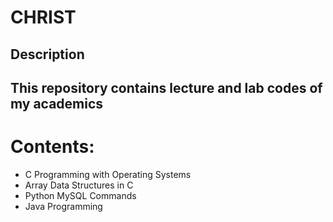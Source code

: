 # CHRIST

## Description
## This repository contains lecture and lab codes of my academics

# Contents:

* C Programming with Operating Systems
* Array Data Structures in C
* Python MySQL Commands
* Java Programming

